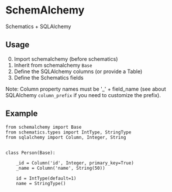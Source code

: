 SchemAlchemy
===========

Schematics + SQLAlchemy


## Usage

0. Import schemalchemy (before schematics)
1. Inherit from schemalchemy `Base`
2. Define the SQLAlchemy columns (or provide a Table)
3. Define the Schematics fields

Note: Column property names must be '_' + field_name (see about SQLAlchemy
    `column_prefix` if you need to customize the prefix).


## Example

    from schemalchemy import Base
    from schematics.types import IntType, StringType
    from sqlalchemy import Column, Integer, String


    class Person(Base):

        _id = Column('id', Integer, primary_key=True)
        _name = Column('name', String(50))

        id = IntType(default=1)
        name = StringType()


